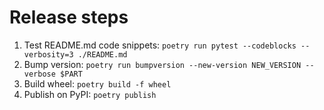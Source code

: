 # Release steps

1. Test README.md code snippets: `poetry run pytest --codeblocks --verbosity=3 ./README.md`
2. Bump version: `poetry run bumpversion --new-version NEW_VERSION --verbose $PART`
3. Build wheel: `poetry build -f wheel`
4. Publish on PyPI: `poetry publish`